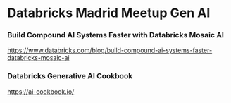 # Databricks Madrid Meetup Gen AI

### Build Compound AI Systems Faster with Databricks Mosaic AI
https://www.databricks.com/blog/build-compound-ai-systems-faster-databricks-mosaic-ai

### Databricks Generative AI Cookbook
https://ai-cookbook.io/
